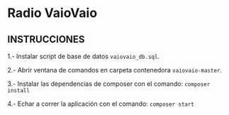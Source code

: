 # Radio VaioVaio

## INSTRUCCIONES

1.- Instalar script de base de datos `vaiovaio_db.sql`.

2.- Abrir ventana de comandos en carpeta contenedora `vaiovaio-master`.

3.- Instalar las dependencias de composer con el comando:
	`composer install`

4.- Echar a correr la aplicación con el comando:
	`composer start`
